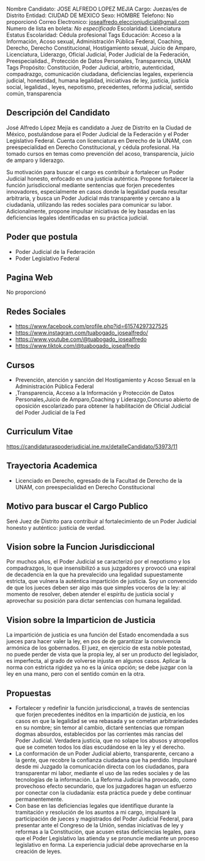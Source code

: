 Nombre Candidato: JOSE ALFREDO LOPEZ MEJIA
Cargo: Juezas/es de Distrito
Entidad: CIUDAD DE MEXICO
Sexo: HOMBRE
Telefono: No proporcionó
Correo Electronico: josealfredo.eleccionjudicial@gmail.com
Numero de lista en boleta: *No especificado*
Escolaridad: Licenciatura
Estatus Escolaridad: Cédula profesional
Tags Educación: Acceso a la Información, Acoso sexual, Administración Pública Federal, Coaching, Derecho, Derecho Constitucional, Hostigamiento sexual, Juicio de Amparo, Licenciatura, Liderazgo, Oficial Judicial, Poder Judicial de la Federación, Preespecialidad., Protección de Datos Personales, Transparencia, UNAM
Tags Propósito: Constitución, Poder Judicial, arbitrio, autenticidad, compadrazgo, comunicación ciudadana, deficiencias legales, experiencia judicial, honestidad, humana legalidad, iniciativas de ley, justicia, justicia social, legalidad., leyes, nepotismo, precedentes, reforma judicial, sentido común, transparencia


## Descripción del Candidato 

José Alfredo López Mejía es candidato a Juez de Distrito en la Ciudad de México, postulándose para el Poder Judicial de la Federación y el Poder Legislativo Federal. Cuenta con licenciatura en Derecho de la UNAM, con preespecialidad en Derecho Constitucional, y cédula profesional. Ha tomado cursos en temas como prevención del acoso, transparencia, juicio de amparo y liderazgo.

Su motivación para buscar el cargo es contribuir a fortalecer un Poder Judicial honesto, enfocado en una justicia auténtica. Propone fortalecer la función jurisdiccional mediante sentencias que forjen precedentes innovadores, especialmente en casos donde la legalidad pueda resultar arbitraria, y busca un Poder Judicial más transparente y cercano a la ciudadanía, utilizando las redes sociales para comunicar su labor. Adicionalmente, propone impulsar iniciativas de ley basadas en las deficiencias legales identificadas en su práctica judicial.


## Poder que postula

- Poder Judicial de la Federación
- Poder Legislativo Federal


## Pagina Web

No proporcionó


## Redes Sociales

- https://www.facebook.com/profile.php?id=61574297327525
- https://www.instagram.com/tuabogado_josealfredo/
- https://www.youtube.com/@tuabogado_josealfredo
- https://www.tiktok.com/@tuabogado_josealfredo


## Cursos

- Prevención, atención y sanción del Hostigamiento y Acoso Sexual en la Administración Pública Federal
- ,Transparencia, Acceso a la Información y Protección de Datos Personales,Juicio de Amparo,Coaching y Liderazgo,Concurso abierto de oposición escolarizado para obtener la habilitación de Oficial Judicial del Poder Judicial de la Fed


## Curriculum Vitae

https://candidaturaspoderjudicial.ine.mx/detalleCandidato/53973/11


## Trayectoria Academica

- Licenciado en Derecho, egresado de la Facultad de Derecho de la UNAM, con preespecialidad en Derecho Constitucional


## Motivo para buscar el Cargo Publico

Seré Juez de Distrito para contribuir al fortalecimiento de un Poder Judicial honesto y auténtico: justicia de verdad.


## Vision sobre la Funcion Jurisdiccional

Por muchos años, el Poder Judicial se caracterizó por el nepotismo y los compadrazgos, lo que insensibilizó a sus juzgadores y provocó una espiral de decadencia en la que ha prevalecido una legalidad supuestamente estricta, que vulnera la auténtica impartición de justicia. Soy un convencido de que los jueces deben ser algo más que simples voceros de la ley: al momento de resolver, deben atender el espíritu de justicia social y aprovechar su posición para dictar sentencias con humana legalidad.


## Vision sobre la Imparticion de Justicia

La impartición de justicia es una función del Estado encomendada a sus jueces para hacer valer la ley, en pos de de garantizar la convivencia armónica de los gobernados. El juez, en ejercicio de esta noble potestad, no puede perder de vista que la propia ley, al ser un producto del legislador, es imperfecta, al grado de volverse injusta en algunos casos. Aplicar la norma con estricta rigidez ya no es la única opción; se debe juzgar con la ley en una mano, pero con el sentido común en la otra.


## Propuestas

- Fortalecer y redefinir la función jurisdiccional, a través de sentencias que forjen precedentes inéditos en la impartición de justicia, en los casos en que la legalidad se vea rebasada y se cometan arbitrariedades en su nombre; sin temor al cambio, dictaré sentencias que rompan dogmas absurdos, establecidos por las corrientes más rancias del Poder Judicial. Verdadera justicia, que no solape los abusos y atropellos que se cometen todos los días escudándose en la ley y el derecho.
- La conformación de un Poder Judicial abierto, transparente, cercano a la gente, que recobre la confianza ciudadana que ha perdido. Impulsaré desde mi Juzgado la comunicación directa con los ciudadanos, para transparentar mi labor, mediante el uso de las redes sociales y de las tecnologías de la información. La Reforma Judicial ha provocado, como provechoso efecto secundario, que los juzgadores hagan un esfuerzo por conectar con la ciudadanía: esta práctica puede y debe continuar permanentemente.
- Con base en las deficiencias legales que identifique durante la tramitación y resolución de los asuntos a mi cargo, impulsaré la participación de jueces y magistrados del Poder Judicial Federal, para presentar ante el Congreso de la Unión, sendas iniciativas de ley y reformas a la Constitución, que acusen estas deficiencias legales, para que el Poder Legislativo las atienda y se pronuncie mediante un proceso legislativo en forma. La experiencia judicial debe aprovecharse en la creación de leyes.

